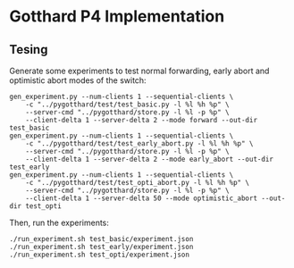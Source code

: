 # Gotthard P4 Implementation

## Tesing

Generate some experiments to test normal forwarding, early abort and optimistic abort modes of the switch:


    gen_experiment.py --num-clients 1 --sequential-clients \
        -c "../pygotthard/test/test_basic.py -l %l %h %p" \
        --server-cmd "../pygotthard/store.py -l %l -p %p" \
        --client-delta 1 --server-delta 2 --mode forward --out-dir test_basic
    gen_experiment.py --num-clients 1 --sequential-clients \
        -c "../pygotthard/test/test_early_abort.py -l %l %h %p" \
        --server-cmd "../pygotthard/store.py -l %l -p %p" \
        --client-delta 1 --server-delta 2 --mode early_abort --out-dir test_early
    gen_experiment.py --num-clients 1 --sequential-clients \
        -c "../pygotthard/test/test_opti_abort.py -l %l %h %p" \
        --server-cmd "../pygotthard/store.py -l %l -p %p" \
        --client-delta 1 --server-delta 50 --mode optimistic_abort --out-dir test_opti

Then, run the experiments:

    ./run_experiment.sh test_basic/experiment.json
    ./run_experiment.sh test_early/experiment.json
    ./run_experiment.sh test_opti/experiment.json
